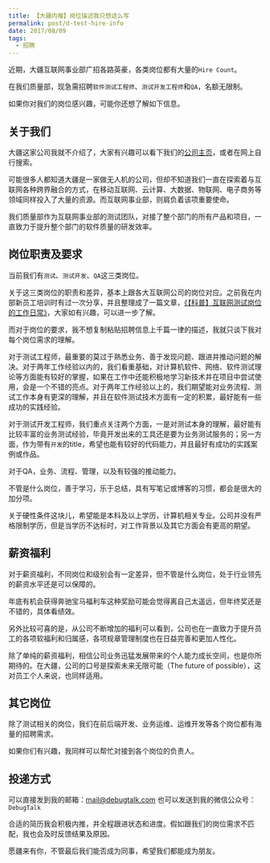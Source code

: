 ```yaml
---
title: 【大疆内推】岗位描述我只想这么写
permalink: post/d-test-hire-info
date: 2017/08/09
tags:
  - 招聘
---
```


近期，大疆互联网事业部广招各路英豪，各类岗位都有大量的`Hire Count`。

在我们质量部，现急需招聘`软件测试工程师`、`测试开发工程师`和`QA`，名额无限制。

如果你对我们的岗位感兴趣，可能你还想了解如下信息。

## 关于我们

大疆这家公司我就不介绍了，大家有兴趣可以看下我们的[公司主页][2]，或者在网上自行搜索。

可能很多人都知道大疆是一家做无人机的公司，但却不知道我们一直在探索着与互联网各种跨界融合的方式，在移动互联网、云计算、大数据、物联网、电子商务等领域同样投入了大量的资源。而互联网事业部，则肩负着该项重要使命。

我们质量部作为互联网事业部的测试团队，对接了整个部门的所有产品和项目，一直致力于提升整个部门的软件质量的研发效率。

## 岗位职责及要求

当前我们有`测试`、`测试开发`、`QA`这三类岗位。

关于这三类岗位的职责和差异，基本上跟各大互联网公司的岗位对应。之前我在内部新员工培训时有过一次分享，并且整理成了一篇文章，[《【科普】互联网测试岗位的工作日常》][1]，大家如有兴趣，可以进一步了解。

而对于岗位的要求，我不想复制粘贴招聘信息上千篇一律的描述，我就只谈下我对每个岗位需求的理解。

对于测试工程师，最重要的莫过于熟悉业务、善于发现问题、跟进并推动问题的解决。对于两年工作经验以内的，我们看重基础，对计算机软件、网络、软件测试理论等方面能有较好的掌握，如果在工作中还能积极地学习新技术并在项目中尝试使用，会是一个不错的亮点。对于两年工作经验以上的，我们期望能对业务流程、测试工作本身有更深的理解，并且在软件测试技术方面有一定的积累，最好能有一些成功的实践经验。

对于测试开发工程师，我们重点关注两个方面，一是对测试本身的理解，最好能有比较丰富的业务测试经验，毕竟开发出来的工具还是要为业务测试服务的；另一方面，作为带有`开发`的title，希望也能有较好的代码能力，并且最好有成功的实践案例或作品。

对于QA，业务、流程、管理，以及有较强的推动能力。

不管是什么岗位，善于学习，乐于总结，具有写笔记或博客的习惯，都会是很大的加分项。

关于硬性条件这块儿，希望能是本科及以上学历，计算机相关专业。公司并没有严格限制学历，但是当学历不达标时，对工作背景以及其它方面会有更高的期望。

## 薪资福利

对于薪资福利，不同岗位和级别会有一定差异，但不管是什么岗位，处于行业领先的薪资水平还是可以保障的。

年底有机会获得奔驰宝马福利车这种奖励可能会觉得离自己太遥远，但年终奖还是不错的，具体看绩效。

另外比较可喜的是，从公司不断增加的福利可以看到，公司也在一直致力于提升员工的各项软福利和归属感，各项规章管理制度也在日益完善和更加人性化。

除了单纯的薪资福利，相信公司业务迅猛发展带来的个人能力成长空间，也是你所期待的。在大疆，公司的口号是探索未来无限可能（The future of possible），这对员工个人来说，也同样适用。

## 其它岗位

除了测试相关的岗位，我们在前后端开发、业务运维、运维开发等各个岗位都有海量的招聘需求。

如果你们有兴趣，我同样可以帮忙对接到各个岗位的负责人。

## 投递方式

可以直接发到我的邮箱：mail@debugtalk.com
也可以发送到我的微信公众号：`DebugTalk`

合适的简历我会积极内推，并全程跟进状态和进度。假如跟我们的岗位需求不匹配，我也会及时反馈结果及原因。

愿疆来有你，不管最后我们能否成为同事，希望我们都能成为朋友。


[1]: http://debugtalk.com/post/introduction-to-testing-engineer-daily-work/
[2]: http://www.dji.com/
